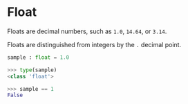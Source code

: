 # Float
Floats are decimal numbers, such as ` 1.0 `, ` 14.64 `, or ` 3.14 `.

Floats are distinguished from integers by the ` . ` decimal point.
```py
sample : float = 1.0

>>> type(sample)
<class 'float'>

>>> sample == 1
False
```